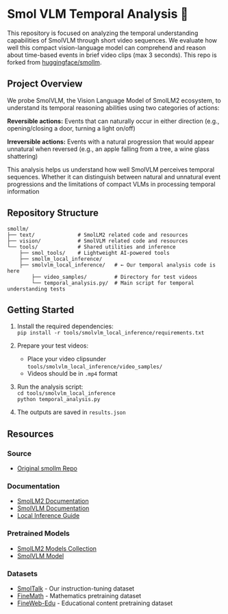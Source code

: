 # Smol VLM Temporal Analysis 🤏

This repository is focused on analyzing the temporal understanding capabilities of SmolVLM through short video sequences. We evaluate how well this compact vision-language model can comprehend and reason about time-based events in brief video clips (max 3 seconds). This repo is forked from [huggingface/smollm](https://github.com/huggingface/smollm).


## Project Overview
We probe SmolVLM, the Vision Language Model of SmolLM2 ecosystem, to understand its temporal reasoning abilities using two categories of actions:

**Reversible actions:** Events that can naturally occur in either direction (e.g., opening/closing a door, turning a light on/off)

**Irreversible actions:** Events with a natural progression that would appear unnatural when reversed (e.g., an apple falling from a tree, a wine glass shattering)


This analysis helps us understand how well SmolVLM perceives temporal sequences. Whether it can distinguish between natural and unnatural event progressions and the limitations of compact VLMs in processing temporal information

## Repository Structure
```
smollm/
├── text/              # SmolLM2 related code and resources
├── vision/            # SmolVLM related code and resources
└── tools/             # Shared utilities and inference 
    ├── smol_tools/    # Lightweight AI-powered tools
    ├── smollm_local_inference/
    ├── smolvlm_local_inference/   # ← Our temporal analysis code is here
        ├── video_samples/         # Directory for test videos
        └── temporal_analysis.py/  # Main script for temporal understanding tests
```

## Getting Started

1. Install the required dependencies:<br>
    ```pip install -r tools/smolvlm_local_inference/requirements.txt```

2. Prepare your test videos:
    - Place your video clipsunder ```tools/smolvlm_local_inference/video_samples/```
    - Videos should be in ```.mp4``` format

3. Run the analysis script:<br>
    ```cd tools/smolvlm_local_inference``` <br>```python temporal_analysis.py```

4. The outputs are saved in ```results.json```

## Resources

### Source
- [Original smollm Repo](https://github.com/huggingface/smollm)

### Documentation
- [SmolLM2 Documentation](text/README.md)
- [SmolVLM Documentation](vision/README.md)
- [Local Inference Guide](tools/README.md)

### Pretrained Models
- [SmolLM2 Models Collection](https://huggingface.co/collections/HuggingFaceTB/smollm2-6723884218bcda64b34d7db9)
- [SmolVLM Model](https://huggingface.co/HuggingFaceTB/SmolVLM-Instruct)

### Datasets
- [SmolTalk](https://huggingface.co/datasets/HuggingFaceTB/smoltalk) - Our instruction-tuning dataset
- [FineMath](https://huggingface.co/datasets/HuggingFaceTB/finemath) - Mathematics pretraining dataset
- [FineWeb-Edu](https://huggingface.co/datasets/HuggingFaceFW/fineweb-edu) - Educational content pretraining dataset